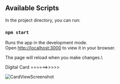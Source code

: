 
## Available Scripts

In the project directory, you can run:

### `npm start`

Runs the app in the development mode.\
Open [http://localhost:3000](http://localhost:3000) to view it in your browser.

The page will reload when you make changes.\


Digital Card   ======>>>>>

![CardViewScreenshot](https://github.com/Shashwat16Shekhar/DigitalCard/assets/42942896/32c2905c-2bdd-41b1-9a1e-c335e75110aa)
